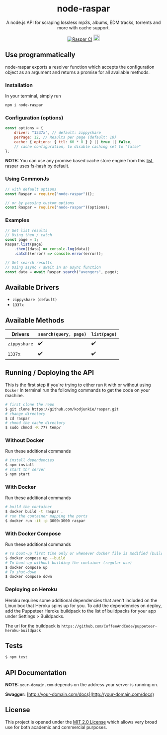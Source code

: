 <h1 align="center">node-raspar</h1>

<div align="center">

A node.js API for scraping lossless mp3s, albums, EDM tracks, torrents and more with cache support.

[![Raspar CI](https://github.com/kodjunkie/raspar/actions/workflows/node.js.yml/badge.svg?branch=master)](https://github.com/kodjunkie/raspar/actions/workflows/node.js.yml) <a href="https://github.com/kodjunkie/raspar/blob/master/LICENSE"><img src="https://img.shields.io/badge/License-MIT-yellow.svg" alt="License: MIT" height="20"></a>

</div>

## Use programmatically

node-raspar exports a resolver function which accepts the configuration object as an argument and returns a promise for all available methods.

### Installation

In your terminal, simply run

```bash
npm i node-raspar
```

### Configuration (options)

```javascript
const options = {
	driver: "1337x", // default: zippyshare
	perPage: 12, // Results per page (default: 10)
	cache: { options: { ttl: 60 * 8 } } || true || false,
	// cache configuration, to disable caching set to "false"
};
```

**NOTE:** You can use any promise based cache store engine from this [list](https://github.com/BryanDonovan/node-cache-manager#store-engines), raspar uses [fs-hash](https://github.com/rolandstarke/node-cache-manager-fs-hash) by default.

### Using CommonJs

```javascript
// with default options
const Raspar = require("node-raspar")();

// or by passing custom options
const Raspar = require("node-raspar")(options);
```

<!-- ### Using ES6

```javascript
import raspar from "node-raspar";

// with default options
const Raspar = raspar();

// or by passing custom options
const Raspar = raspar(options);
``` -->

### Examples

```javascript
// Get list results
// Using then / catch
const page = 1;
Raspar.list(page)
	.then((data) => console.log(data))
	.catch((error) => console.error(error));

// Get search results
// Using async / await in an async function
const data = await Raspar.search("avengers", page);
```

## Available Drivers

- `zippyshare (default)`
- `1337x`

## Available Methods

| Drivers      | `search(query, page)` | `list(page)`       |
| ------------ | --------------------- | ------------------ |
| `zippyshare` | :heavy_check_mark:    | :heavy_check_mark: |
| `1337x`      | :heavy_check_mark:    | :heavy_check_mark: |

## Running / Deploying the API

This is the first step if you're trying to either run it with or without using `Docker`
In terminal run the following commands to get the code on your machine.

```bash
# first clone the repo
$ git clone https://github.com/kodjunkie/raspar.git
# change directory
$ cd raspar
# chmod the cache directory
$ sudo chmod -R 777 temp/
```

### Without Docker

Run these additional commands

```bash
# install dependencies
$ npm install
# start thr server
$ npm start
```

### With Docker

Run these additional commands

```bash
# build the container
$ docker build -t raspar .
# run the container mapping the ports
$ docker run -it -p 3000:3000 raspar
```

### With Docker Compose

Run these additional commands

```bash
# To boot-up first time only or whenever docker file is modified (builds the container)
$ docker compose up --build
# To boot-up without building the container (regular use)
$ docker compose up
# To shut-down
$ docker compose down
```

### Deploying on Heroku

Heroku requires some additional dependencies that aren't included on the Linux box that Heroku spins up for you.
To add the dependencies on deploy, add the Puppeteer Heroku buildpack to the list of buildpacks for your app under Settings > Buildpacks.

The url for the buildpack is `https://github.com/CoffeeAndCode/puppeteer-heroku-buildpack`

## Tests

```bash
$ npm test
```

## API Documentation

**NOTE:** `your-domain.com` depends on the address your server is running on.

**Swagger:** [http://your-domain.com/docs](http://your-domain.com/docs)

## License

This project is opened under the [MIT 2.0 License](https://github.com/kodjunkie/raspar/blob/master/LICENSE) which allows very broad use for both academic and commercial purposes.
